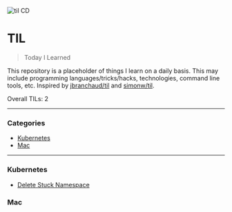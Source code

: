 ![til CD](https://github.com/nichelia/til/workflows/til%20CD/badge.svg)

# TIL

> Today I Learned

This repository is a placeholder of things I learn on a daily basis. This may include programming languages/tricks/hacks, technologies, command line tools, etc.
Inspired by [jbranchaud/til](https://github.com/jbranchaud/til) and [simonw/til](https://github.com/simonw/til/).

Overall TILs: 2

---

### Categories

* [Kubernetes](#kubernetes)
* [Mac](#mac)

---

### Kubernetes

- [Delete Stuck Namespace](kubernetes/delete-stuck-namespace.md) 
### Mac


